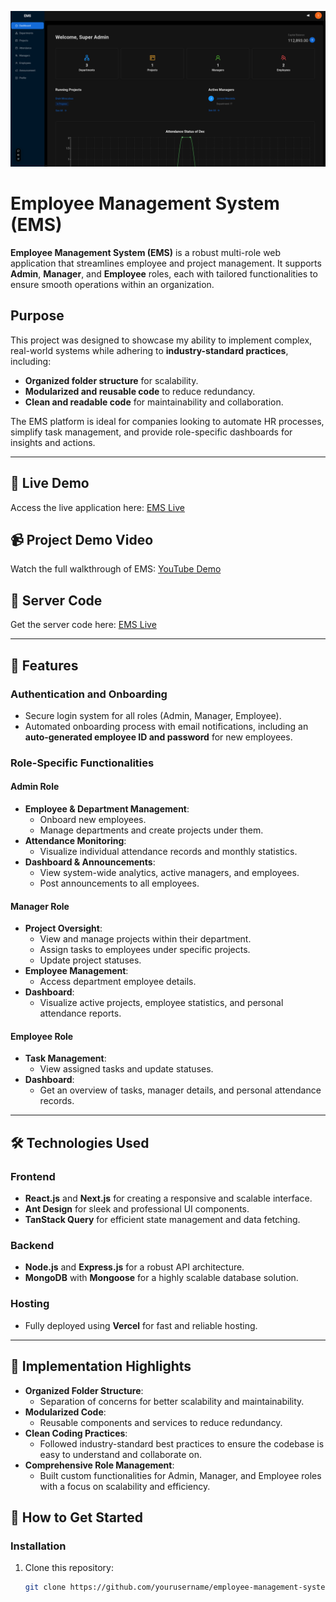 ![alt text](screenshots/EMS.png)  

# Employee Management System (EMS)  

**Employee Management System (EMS)** is a robust multi-role web application that streamlines employee and project management. It supports **Admin**, **Manager**, and **Employee** roles, each with tailored functionalities to ensure smooth operations within an organization.  

## Purpose  
This project was designed to showcase my ability to implement complex, real-world systems while adhering to **industry-standard practices**, including:  
- **Organized folder structure** for scalability.  
- **Modularized and reusable code** to reduce redundancy.  
- **Clean and readable code** for maintainability and collaboration.  

The EMS platform is ideal for companies looking to automate HR processes, simplify task management, and provide role-specific dashboards for insights and actions.  


---

## 🔗 Live Demo  
Access the live application here: [EMS Live](https://ems-riyad.vercel.app/)  

## 📹 Project Demo Video  
Watch the full walkthrough of EMS: [YouTube Demo](https://youtu.be/gm2Uy1G-I6w)  

## 🔗 Server Code  
Get the server code here: [EMS Live](https://github.com/RiyaadHossain/EMS-Backend)  

---

## 🌟 Features  

### Authentication and Onboarding  
- Secure login system for all roles (Admin, Manager, Employee).  
- Automated onboarding process with email notifications, including an **auto-generated employee ID and password** for new employees.  

### Role-Specific Functionalities  

#### Admin Role  
- **Employee & Department Management**:  
  - Onboard new employees.  
  - Manage departments and create projects under them.  
- **Attendance Monitoring**:  
  - Visualize individual attendance records and monthly statistics.  
- **Dashboard & Announcements**:  
  - View system-wide analytics, active managers, and employees.  
  - Post announcements to all employees.  

#### Manager Role  
- **Project Oversight**:  
  - View and manage projects within their department.  
  - Assign tasks to employees under specific projects.  
  - Update project statuses.  
- **Employee Management**:  
  - Access department employee details.  
- **Dashboard**:  
  - Visualize active projects, employee statistics, and personal attendance reports.  

#### Employee Role  
- **Task Management**:  
  - View assigned tasks and update statuses.  
- **Dashboard**:  
  - Get an overview of tasks, manager details, and personal attendance records.  

---

## 🛠️ Technologies Used  

### Frontend  
- **React.js** and **Next.js** for creating a responsive and scalable interface.  
- **Ant Design** for sleek and professional UI components.  
- **TanStack Query** for efficient state management and data fetching.  

### Backend  
- **Node.js** and **Express.js** for a robust API architecture.  
- **MongoDB** with **Mongoose** for a highly scalable database solution.  

### Hosting  
- Fully deployed using **Vercel** for fast and reliable hosting.  

---

## 📂 Implementation Highlights  
- **Organized Folder Structure**:  
  - Separation of concerns for better scalability and maintainability.  
- **Modularized Code**:  
  - Reusable components and services to reduce redundancy.  
- **Clean Coding Practices**:  
  - Followed industry-standard best practices to ensure the codebase is easy to understand and collaborate on.  
- **Comprehensive Role Management**:  
  - Built custom functionalities for Admin, Manager, and Employee roles with a focus on scalability and efficiency.  


## 🚀 How to Get Started  

### Installation  
1. Clone this repository:  
   ```bash  
   git clone https://github.com/yourusername/employee-management-system  
